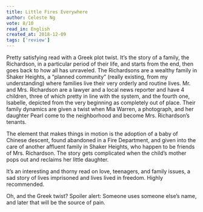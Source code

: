 ```yaml
---
title: Little Fires Everywhere 
author: Celeste Ng
vote: 8/10
read_in: English
created_at: 2018-12-09 
tags: ['review']
---
```


Pretty satisfying read with a Greek plot twist. It’s the story of a family, the Richardson, in a particular period of their life, and starts from the end, then goes back to how all has unraveled. The Richardsons are a wealthy family in Shaker Heights, a “planned community” (really existing, from my understanding) where families live their very orderly and routine lives. Mr. and Mrs. Richardson are a lawyer and a local news reporter and have 4 children, three of which pretty in line with the system, and the fourth one, Isabelle, depicted from the very beginning as completely out of place. Their family dynamics are given a twist when Mia Warren, a photograph, and her daughter Pearl come to the neighborhood and become Mrs. Richardson’s tenants.

The element that makes things in motion is the adoption of a baby of Chinese descent, found abandoned in a Fire Department, and given into the care of another affluent family in Shaker Heights, who happen to be friends of Mrs. Richardson. The story gets complicated when the child’s mother pops out and reclaims her little daughter.

It’s an interesting and thorny read on love, teenagers, and family issues, a sad story of lives imprisoned and lives lived in freedom. Highly recommended.

Oh, and the Greek twist? Spoiler alert: Someone uses someone else’s name, and later that will be the source of pain.

